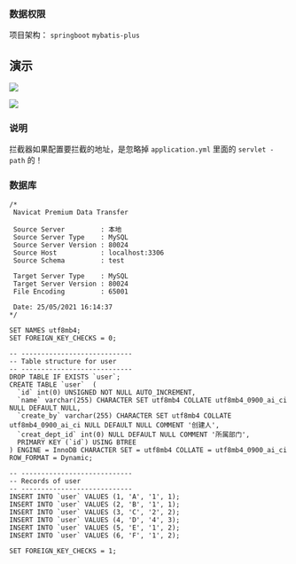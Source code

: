 ### 数据权限
项目架构：  `springboot` `mybatis-plus`

## 演示
![](https://i.loli.net/2021/05/25/PawkBRM28h7HbfW.png)

![](https://i.loli.net/2021/05/25/5imZgQFjD4NbeuO.png)

### 说明
拦截器如果配置要拦截的地址，是忽略掉 `application.yml` 里面的 `servlet - path` 的！

### 数据库
```mysql
/*
 Navicat Premium Data Transfer

 Source Server         : 本地
 Source Server Type    : MySQL
 Source Server Version : 80024
 Source Host           : localhost:3306
 Source Schema         : test

 Target Server Type    : MySQL
 Target Server Version : 80024
 File Encoding         : 65001

 Date: 25/05/2021 16:14:37
*/

SET NAMES utf8mb4;
SET FOREIGN_KEY_CHECKS = 0;

-- ----------------------------
-- Table structure for user
-- ----------------------------
DROP TABLE IF EXISTS `user`;
CREATE TABLE `user`  (
  `id` int(0) UNSIGNED NOT NULL AUTO_INCREMENT,
  `name` varchar(255) CHARACTER SET utf8mb4 COLLATE utf8mb4_0900_ai_ci NULL DEFAULT NULL,
  `create_by` varchar(255) CHARACTER SET utf8mb4 COLLATE utf8mb4_0900_ai_ci NULL DEFAULT NULL COMMENT '创建人',
  `creat_dept_id` int(0) NULL DEFAULT NULL COMMENT '所属部门',
  PRIMARY KEY (`id`) USING BTREE
) ENGINE = InnoDB CHARACTER SET = utf8mb4 COLLATE = utf8mb4_0900_ai_ci ROW_FORMAT = Dynamic;

-- ----------------------------
-- Records of user
-- ----------------------------
INSERT INTO `user` VALUES (1, 'A', '1', 1);
INSERT INTO `user` VALUES (2, 'B', '1', 1);
INSERT INTO `user` VALUES (3, 'C', '2', 2);
INSERT INTO `user` VALUES (4, 'D', '4', 3);
INSERT INTO `user` VALUES (5, 'E', '1', 2);
INSERT INTO `user` VALUES (6, 'F', '1', 2);

SET FOREIGN_KEY_CHECKS = 1;

```